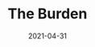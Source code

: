 ---
title: "The Burden"
date: 2021-04-31
published: true
tags: games
image: the_burden.png
description: A tough platform where you control a turtle with an heavy shell.
url: https://scario88.itch.io/de-spelunca-ex-elementis
---